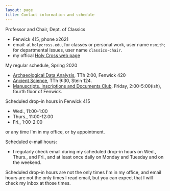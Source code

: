 ```yaml
---
layout: page
title: Contact information and schedule
---
```



Professor and Chair, Dept. of Classics

- Fenwick 415, phone x2621
- email: at `holycross.edu`, for classes or personal work, user name `nsmith`;  for departmental issues, user name `classics-chair`.
- my offical [Holy Cross web page](http://www.holycross.edu/academics/programs/classics/faculty/neel-smith)

My regular schedule, Spring 2020

-  [Archaeological Data Analysis](http://shot.holycross.edu/courses/ada/S20/), TTh 2:00, Fenwick 420
-  [Ancient Science](http://shot.holycross.edu/courses/science/S20/), TTh 9:30, Stein 124.
-  [Manuscripts, Inscriptions and Documents Club](https://github.io/hcmid).  Friday, 2:00-5:00(ish), fourth floor of Fenwick.

Scheduled drop-in hours in Fenwick 415

- Wed., 11:00-1:00
- Thurs., 11:00-12:00
- Fri., 1:00-2:00

or any time I'm in my office, or by appointment.

Scheduled e-mail hours:

- I regularly check email during my scheduled drop-in hours on Wed., Thurs., and Fri., and at least once daily on Monday and Tuesday and on the weekend.

Scheduled drop-in hours are not the only times I'm in my office, and email hours are not the only times I read email, but you can expect that I will check my inbox at those times.
